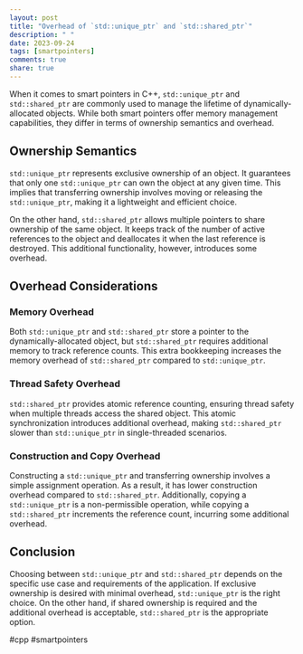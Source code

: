 ```yaml
---
layout: post
title: "Overhead of `std::unique_ptr` and `std::shared_ptr`"
description: " "
date: 2023-09-24
tags: [smartpointers]
comments: true
share: true
---
```


When it comes to smart pointers in C++, `std::unique_ptr` and `std::shared_ptr` are commonly used to manage the lifetime of dynamically-allocated objects. While both smart pointers offer memory management capabilities, they differ in terms of ownership semantics and overhead.

## Ownership Semantics

`std::unique_ptr` represents exclusive ownership of an object. It guarantees that only one `std::unique_ptr` can own the object at any given time. This implies that transferring ownership involves moving or releasing the `std::unique_ptr`, making it a lightweight and efficient choice.

On the other hand, `std::shared_ptr` allows multiple pointers to share ownership of the same object. It keeps track of the number of active references to the object and deallocates it when the last reference is destroyed. This additional functionality, however, introduces some overhead.

## Overhead Considerations

### Memory Overhead
Both `std::unique_ptr` and `std::shared_ptr` store a pointer to the dynamically-allocated object, but `std::shared_ptr` requires additional memory to track reference counts. This extra bookkeeping increases the memory overhead of `std::shared_ptr` compared to `std::unique_ptr`.

### Thread Safety Overhead
`std::shared_ptr` provides atomic reference counting, ensuring thread safety when multiple threads access the shared object. This atomic synchronization introduces additional overhead, making `std::shared_ptr` slower than `std::unique_ptr` in single-threaded scenarios.

### Construction and Copy Overhead
Constructing a `std::unique_ptr` and transferring ownership involves a simple assignment operation. As a result, it has lower construction overhead compared to `std::shared_ptr`. Additionally, copying a `std::unique_ptr` is a non-permissible operation, while copying a `std::shared_ptr` increments the reference count, incurring some additional overhead.

## Conclusion

Choosing between `std::unique_ptr` and `std::shared_ptr` depends on the specific use case and requirements of the application. If exclusive ownership is desired with minimal overhead, `std::unique_ptr` is the right choice. On the other hand, if shared ownership is required and the additional overhead is acceptable, `std::shared_ptr` is the appropriate option.

#cpp #smartpointers